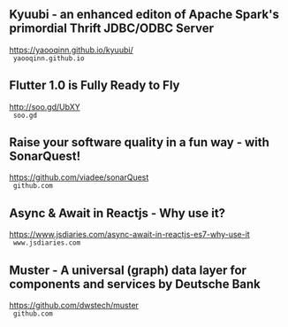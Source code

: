 ## Kyuubi - an enhanced editon of Apache Spark's primordial Thrift JDBC/ODBC Server  
https://yaooqinn.github.io/kyuubi/  
 ` yaooqinn.github.io`
  

## Flutter 1.0 is Fully Ready to Fly  
http://soo.gd/UbXY  
 ` soo.gd`
  

## Raise your software quality in a fun way - with SonarQuest!  
https://github.com/viadee/sonarQuest  
 ` github.com`
  

## Async & Await in Reactjs - Why use it?  
https://www.jsdiaries.com/async-await-in-reactjs-es7-why-use-it  
 ` www.jsdiaries.com`
  

## Muster - A universal (graph) data layer for components and services by Deutsche Bank  
https://github.com/dwstech/muster  
 ` github.com`
  

